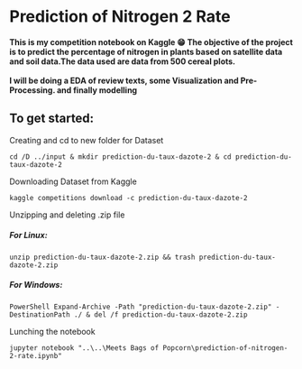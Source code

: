 # Prediction of Nitrogen 2 Rate

<h4>This is my competition notebook on Kaggle 😁 The objective of the project is to predict the percentage of nitrogen in plants based on satellite data and soil data.The data used are data from 500 cereal plots.<br>
<br>I will be doing a EDA of review texts, some Visualization and Pre-Processing. and finally modelling <br></h4>

**<h2>To get started:</h2>**

Creating and cd to new folder for Dataset
```
cd /D ../input & mkdir prediction-du-taux-dazote-2 & cd prediction-du-taux-dazote-2
```

Downloading Dataset from Kaggle
```
kaggle competitions download -c prediction-du-taux-dazote-2
```

Unzipping and deleting .zip file
<h5>For Linux:</h5>

```
unzip prediction-du-taux-dazote-2.zip && trash prediction-du-taux-dazote-2.zip
```
<h5>For Windows:</h5>

```
PowerShell Expand-Archive -Path "prediction-du-taux-dazote-2.zip" -DestinationPath ./ & del /f prediction-du-taux-dazote-2.zip
```

Lunching the notebook
```
jupyter notebook "..\..\Meets Bags of Popcorn\prediction-of-nitrogen-2-rate.ipynb"
```
